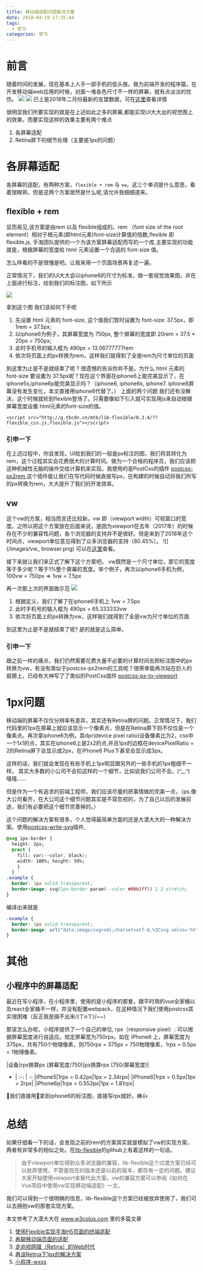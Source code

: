 ```yaml
---
title: 移动端适配问题解决方案
date: 2018-04-19 17:35:44
tags:
  - 学习
categories: 学习
---
```


# 前言

随着时间的发展，现在基本上人手一部手机的低头族。做为前端开发的程序猿，在开发移动端web应用的时候，对面一堆各色尺寸不一样的屏幕，就有点淡淡的忧伤。
![](/images/umeng_ios.png)
![](/images/umeng_android.png)
已上是2018年二月份最新的友盟数据，可在[这里](http://compass.umeng.com/?spm=a211g2.181323.0.0.5c633604ZUwuxp&&utm_source=zzbanner#/equipment?_k=xf1l4k)查看详情

很明显我们所要实现的就是在上述如此之多的屏幕,都能实现UI大大出的视觉图上的效果。而要实现这样的效果主要有两个难点
1. 各屏幕适配
2. Retina屏下的细节处理（主要是1px的问题）

# 各屏幕适配

各屏幕的适配，有两种方案，`flexible + rem` 与 `vw`。这三个单词是什么意思，看着很眼熟，但是这两个方案居然是什么呢,请允许我细细道来。

## flexible + rem

显而易见,该方案是由rem 以及 flexible组成的。rem （font size of the root element）相对于根元素(即html元素)font-size计算值的倍数,flexible 即 flexible.js, 手淘团队提供的一个为该方案屏幕适配而写的一个库,主要实现的功能就是，根据屏幕的宽度给 html 元素设置一个合适的 font-size 值。

怎么样看的不是很懂是吧。让我来用一个页面场景再复述一遍。

正常情况下，我们的UI大大会以iphone6的尺寸为标准，做一套视觉效果图，并在上面进行标注，给到我们的标注图，如下所示

![](/images/standard_img.png)

拿到这个图 我们该如何下手呢
1. 先设置 html 元素的 font-size, 这个值我们暂时设置为 font-size: 37.5px，即1rem = 37.5px;
2. 以iphone6为例子，其屏幕宽度为 750px, 整个屏幕的宽度即 20rem = 37.5 * 20px = 750px;
3. 此时手机号的输入框为 490px = 13.06777777rem
4. 依次将页面上的px转换为rem，这样我们就得到了全是rem为尺寸单位的页面

到这里为止是不是就结束了呢 ? 很遗憾的告诉你并不是。为什么 html 元素的 font-size 要设置为 37.5px呢？现在这个界面在iphone6上能完美显示了，在iphone5s,iphone6p能完美显示吗？（iphone6, iphone6s, iphone7. iphone8屏幕没有发生变化，本文直接用iphone6代替了。）
上面的两个问题 我们还有没解决，这个时候就轮到flexible登场了。只需要像如下引入就可实现用js来自动根据屏幕宽度设置 html元素的font-size的值。

```
<script src="http://g.tbcdn.cn/mtb/lib-flexible/0.3.4/??flexible_css.js,flexible.js"></script>
```

### 引申一下
在上述过程中，你会发现，UI给到我们的一般是px标注的图，我们将其转化为rem，这个过程其实会花费很大的计算时间。做为一个合格的程序员，我们应该把这种机械性无脑的操作交给计算机来实现。我使用的是PostCss的插件 [postcss-px2rem](https://www.npmjs.com/package/postcss-px2rem),这个插件能让我们在写代码时候直接写px，在构建的时候自动将我们所写的px转换为rem，大大提升了我们的开发效率。

## vw
这个vw的方案，相当而言还比较新。vw 即（viewport width）可视窗口的宽度。之所以把这个方案放在后面来说，是因为viewport在去年（2017年）的时候存在不少的兼容性问题，各个浏览器的支持并不是很好。但是来到了2018年这个时间点，viewport单位意见得到了众多浏览器的支持（80.45%）。
![](/images/vw_ browser.png)
可以在[这里](http://caniuse.mojijs.com/Home/Html/item/key/viewport-units/index.html)查看。

接下来就让我们来正式了解下这个方案吧。
vw既然是一个尺寸单位，那它的宽度等于多少呢？等于1%整个屏幕的宽度。举个例子，再次以iphone6手机为例，100vw = 750px => 1vw = 7.5px

再一次那上次的界面做示范
![](/images/standard_img.png)

1. 根据定义，我们了解了在iphone6手机上 1vw = 7.5px
2. 此时手机号的输入框为 490px = 65.333333vw
4. 依次将页面上的px转换为vw，这样我们就得到了全是vw为尺寸单位的页面

到这里为止是不是就结束了呢? 是的就是这么简单。

### 引申一下
跟之前一样的痛点，我们仍然需要花费大量不必要的计算时间去把标注图中的px转换为vw，有没有类似于postcss-px2rem的工具呢？很荣幸能再次站在巨人的肩膀上，已经有大神写了了类似的PostCss插件 [postcss-px-to-viewport](https://github.com/evrone/postcss-px-to-viewport)

# 1px问题
移动端的屏幕不仅仅分辨率有差异，其实还有Retina屏的问题。正常情况下，我们代码里的1px在屏幕上就应该显示一个像素点，但是在Retina屏下则不仅仅是一个像素点。再次拿iphone6为例，其dpr(device pixel ratio)设备像素比为2，css中一个1x1的点，其实在iphone6上是2x2的点,并且1px的边框在devicePixelRatio = 2的Retina屏下会显示成2px，在iPhone6 Plus下甚至会显示成3px。

这样的话，我们就会发现在有些手机上1px明显跟另外的一些手机的1px粗细不一样。
其实大多数的小公司不会扣这样的一个细节，比如说我们公司不会。(*^__^*) 嘻嘻……

但是作为一个有追求的前端工程师，我们应该尽量的把事情做的完美一点，（ps.像大公司看齐，在大公司这个细节问题其实是不容忽视的，为了自己以后的发展前途，我们有必要把这个细节完善掉的。）

这个问题的解决方案有很多，个人觉得最简单方面的还是大漠大大的一种解决方案。使用[postcss-write-svg](https://github.com/jonathantneal/postcss-write-svg)插件,

```Css
@svg 1px-border {
  height: 2px;
  @rect {
    fill: var(--color, black);
    width: 100%; height: 50%;
    }
  }
.example {
  border: 1px solid transparent;
  border-image: svg(1px-border param(--color #00b1ff)) 2 2 stretch;
}
```
编译出来就是

```Css
.example {
  border: 1px solid transparent;
  border-image: url("data:image/svg+xml;charset=utf-8,%3Csvg xmlns='http://www.w3.org/2000/svg' height='2px'%3E%3Crect fill='%2300b1ff' width='100%25' height='50%25'/%3E%3C/svg%3E") 2 2 stretch;
}
```

# 其他

## 小程序中的屏幕适配

最近在写小程序，在小程序里，使用的是小程序的那套，跟平时用的vue全家桶以及react全家桶不一样，并没有配置webpack，在这种情况下我们使用postcss其实很困难（反正我是搞不出来/(ㄒoㄒ)/~~）

那该怎么办呢，小程序提供了一个自己的单位, rpx（responsive pixel）: 可以根据屏幕宽度进行自适应。规定屏幕宽为750rpx。如在 iPhone6 上，屏幕宽度为375px，共有750个物理像素，则750rpx = 375px = 750物理像素，1rpx = 0.5px = 1物理像素。

|设备|rpx换算px (屏幕宽度/750)|px换算rpx (750/屏幕宽度)|
- | :-: | -: 
|iPhone5|1rpx = 0.42px|1px = 2.34rpx|
|iPhone6|1rpx = 0.5px|1px = 2rpx|
|iPhone6p|1rpx = 0.552px|1px = 1.81rpx|

我们直接用拿到iphone6的标注图，直接写rpx就好。棒👍


# 总结

如果仔细看一下的话，会发现之前的rem的方案其实就是模拟了vw的实现方案，两者有非常多的相似之处。在[lib-flexible](https://github.com/amfe/lib-flexible)的github上有着这样的一句话。

> 由于viewport单位得到众多浏览器的兼容，lib-flexible这个过渡方案已经可以放弃使用，不管是现在的版本还是以前的版本，都存有一定的问题。建议大家开始使用viewport来替代此方案。vw的兼容方案可以参阅《如何在Vue项目中使用vw实现移动端适配》一文。

我们可以得到一个很明确的信息，lib-flexible这个方案已经被放弃使用了，我们可以去拥抱vw的那套实现方案。

本文参考了大漠大大在 www.w3cplus.com 里的多篇文章

1. [使用Flexible实现手淘H5页面的终端适配](https://www.w3cplus.com/mobile/lib-flexible-for-html5-layout.html)
2. [再聊移动端页面的适配](https://www.w3cplus.com/css/vw-for-layout.html)
3. [走向视网膜（Retina）的Web时代](https://www.w3cplus.com/css/towards-retina-web.html)
4. [再谈Retina下1px的解决方案](https://www.w3cplus.com/css/fix-1px-for-retina.html)
5. [小程序-wxss](https://developers.weixin.qq.com/miniprogram/dev/framework/view/wxss.html)